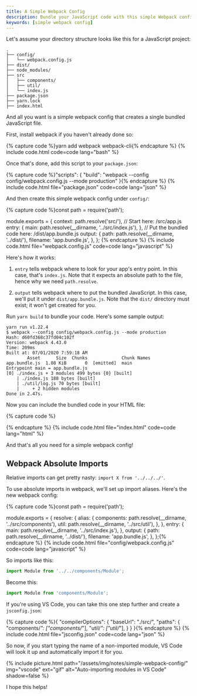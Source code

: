 ```yaml
---
title: A Simple Webpack Config
description: Bundle your JavaScript code with this simple Webpack config.
keywords: [simple webpack config]
---
```


Let's assume your directory structure looks like this for a JavaScript project:

```
.
├── config/
│   └── webpack.config.js
├── dist/
├── node_modules/
├── src
│   ├── components/
│   ├── util/
│   └── index.js
├── package.json
├── yarn.lock
├── index.html
```

And all you want is a simple webpack config that creates a single bundled JavaScript file.

First, install webpack if you haven't already done so:

{% capture code %}yarn add webpack webpack-cli{% endcapture %}
{% include code.html code=code lang="bash" %}

Once that's done, add this script to your `package.json`:

{% capture code %}"scripts": {
    "build": "webpack --config config/webpack.config.js --mode production"
}{% endcapture %}
{% include code.html file="package.json" code=code lang="json" %}

And then create this simple webpack config under `config/`:

{% capture code %}const path = require('path');

module.exports = {
  context: path.resolve('src/'),
  // Start here: /src/app.js
  entry: {
    main: path.resolve(__dirname, '../src/index.js'),
  },
  // Put the bundled code here: /dist/app.bundle.js
  output: {
    path: path.resolve(__dirname, '../dist/'),
    filename: 'app.bundle.js',
  },
};
{% endcapture %}
{% include code.html file="webpack.config.js" code=code lang="javascript" %}

Here's how it works:

1. `entry` tells webpack where to look for your app's entry point. In this case, that's `index.js`. Note that it expects an absolute path to the file, hence why we need `path.resolve`.

2. `output` tells webpack where to put the bundled JavaScript. In this case, we'll put it under `dist/app.bundle.js`. Note that the `dist/` directory must exist; it won't get created for you.

Run `yarn build` to bundle your code. Here's some sample output:

```
yarn run v1.22.4
$ webpack --config config/webpack.config.js --mode production
Hash: d60fd368c37fd04c102f
Version: webpack 4.43.0
Time: 209ms
Built at: 07/01/2020 7:59:18 AM
        Asset      Size  Chunks             Chunk Names
app.bundle.js  1.08 KiB       0  [emitted]  main
Entrypoint main = app.bundle.js
[0] ./index.js + 3 modules 499 bytes {0} [built]
    | ./index.js 188 bytes [built]
    | ./util/log.js 70 bytes [built]
    |     + 2 hidden modules
Done in 2.47s.
```

Now you can include the bundled code in your HTML file:

{% capture code %}<!DOCTYPE html>
<html lang="en">
<head>
    <meta charset="UTF-8">
    <meta name="viewport" content="width=device-width, initial-scale=1.0">
    <title>A Simple Webpack Config</title>
</head>
<body>    
    <script src="dist/app.bundle.js"></script>
</body>
</html>{% endcapture %}
{% include code.html file="index.html" code=code lang="html" %}

And that's all you need for a simple webpack config!

## Webpack Absolute Imports

Relative imports can get pretty nasty: `import X from '../../../'`.

To use absolute imports in webpack, we'll set up import aliases. Here's the new webpack config:

{% capture code %}const path = require('path');

module.exports = {
  resolve: {
    alias: {
      components: path.resolve(__dirname, '../src/components'),
      util: path.resolve(__dirname, '../src/util'),
    },
  },
  entry: {
    main: path.resolve(__dirname, '../src/index.js'),
  },
  output: {
    path: path.resolve(__dirname, '../dist/'),
    filename: 'app.bundle.js',
  },
};{% endcapture %}
{% include code.html file="config/webpack.config.js" code=code lang="javascript" %}

So imports like this:

```javascript
import Module from '../../components/Module';
```

Become this:

```javascript
import Module from 'components/Module';
```

If you're using VS Code, you can take this one step further and create a `jsconfig.json`:

{% capture code %}{
    "compilerOptions": {
        "baseUrl": "./src/",
        "paths": {
            "components/*": ["components/*"],
            "util/*": ["util/*"],
        }
    }
}{% endcapture %}
{% include code.html file="jsconfig.json" code=code lang="json" %}

So now, if you start typing the name of a non-imported module, VS Code will look it up and automatically import it for you.

{% include picture.html path="/assets/img/notes/simple-webpack-config/" img="vscode" ext="gif" alt="Auto-importing modules in VS Code" shadow=false %}

I hope this helps!
